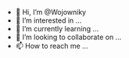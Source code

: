 - 👋 Hi, I’m @Wojowniky
- 👀 I’m interested in ...
- 🌱 I’m currently learning ...
- 💞️ I’m looking to collaborate on ...
- 📫 How to reach me ...

<!---
Wojowniky/Wojowniky is a ✨ special ✨ repository because its `README.md` (this file) appears on your GitHub profile.
You can click the Preview link to take a look at your changes.
--->
